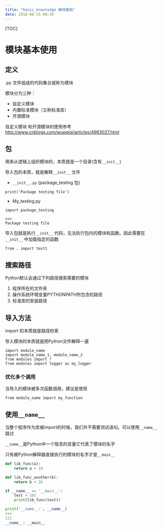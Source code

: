 ```yaml
---
title: "basic_knowledge 模块基础"
date: 2018-08-25 00:39
---
```


[TOC]

# 模块基本使用



## 定义

 .py 文件组成的代码集合就称为模块



模块分为三种：

- 自定义模块
- 内置标准模块（又称标准库）
- 开源模块



自定义模块 和开源模块的使用参考 http://www.cnblogs.com/wupeiqi/articles/4963027.html



## 包

用来从逻辑上组织模块的，本质就是一个目录(含有`__init__`)



导入包的本质，就是解释`__init__` 文件

* `__init__.py` (package_testing 包)

```
print('Package testing file')
```

* My_testing.py

```
import package_testing

>>>
Package testing file
```



导入包就是执行`__init__` 代码，无法执行包内的模块和函数。因此需要在`__init__` 中加载指定的函数

```
from . import test1
```





## 搜索路径

Python默认会通过下列路径搜索需要的模块

1. 程序所在的文件夹
2. 操作系统环境变量PYTHONPATH所包含的路径
3. 标准库的安装路径



## 导入方法

import 的本质就是路径检索

导入模块的本质就是把Python文件解释一遍

```
import module_name
import module_name_1, module_name_2
from modules import *
from modules import logger as my_logger
```





### 优化多个调用

当导入的模块被多次函数调用，建议是使用

```
from module_name import my_function
```



## 使用`__name__`

当整个程序作为库被import的时候，我们并不需要测试语句。可以使用`__name__`跳过

`__name__`是Python中一个隐含的变量它代表了模块的名字

只有被Python解释器直接执行的模块的名字才是`__main__`



```python
def lib_func(a):
    return a + 10

def lib_func_another(b):
    return b + 20

if __name__ == '__main__':
    test = 101
    print(lib_func(test))

print('__name__:', __name__)
>>>
111
__name__: __main__
```